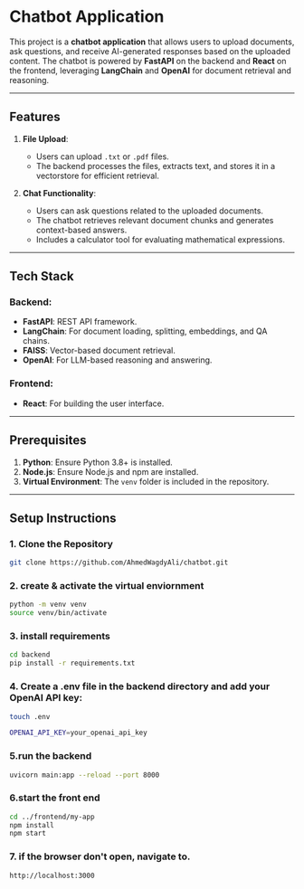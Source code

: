 # Chatbot Application

This project is a **chatbot application** that allows users to upload documents, ask questions, and receive AI-generated responses based on the uploaded content. The chatbot is powered by **FastAPI** on the backend and **React** on the frontend, leveraging **LangChain** and **OpenAI** for document retrieval and reasoning.

---

## Features

1. **File Upload**:

   - Users can upload `.txt` or `.pdf` files.
   - The backend processes the files, extracts text, and stores it in a vectorstore for efficient retrieval.

2. **Chat Functionality**:
   - Users can ask questions related to the uploaded documents.
   - The chatbot retrieves relevant document chunks and generates context-based answers.
   - Includes a calculator tool for evaluating mathematical expressions.

---

## Tech Stack

### Backend:

- **FastAPI**: REST API framework.
- **LangChain**: For document loading, splitting, embeddings, and QA chains.
- **FAISS**: Vector-based document retrieval.
- **OpenAI**: For LLM-based reasoning and answering.

### Frontend:

- **React**: For building the user interface.

---

## Prerequisites

1. **Python**: Ensure Python 3.8+ is installed.
2. **Node.js**: Ensure Node.js and npm are installed.
3. **Virtual Environment**: The `venv` folder is included in the repository.

---

## Setup Instructions

### 1. Clone the Repository

```bash
git clone https://github.com/AhmedWagdyAli/chatbot.git
```

### 2. create & activate the virtual enviornment

```bash
python -m venv venv
source venv/bin/activate
```

### 3. install requirements

```bash
cd backend
pip install -r requirements.txt
```

### 4. Create a .env file in the backend directory and add your OpenAI API key:

```bash
touch .env
```

```bash
OPENAI_API_KEY=your_openai_api_key
```

### 5.run the backend

```bash
uvicorn main:app --reload --port 8000
```

### 6.start the front end

```bash
cd ../frontend/my-app
npm install
npm start
```

### 7. if the browser don't open, navigate to.

```bash
http://localhost:3000
```
